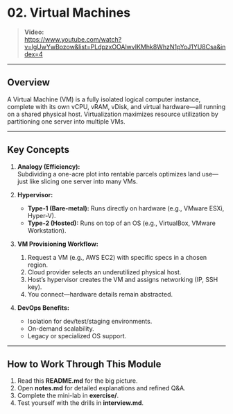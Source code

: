# 02. Virtual Machines

> **Video:**  
> https://www.youtube.com/watch?v=lgUwYwBozow&list=PLdpzxOOAlwvIKMhk8WhzN1pYoJ1YU8Csa&index=4

---

## Overview

A Virtual Machine (VM) is a fully isolated logical computer instance, complete with its own vCPU, vRAM, vDisk, and virtual hardware—all running on a shared physical host. Virtualization maximizes resource utilization by partitioning one server into multiple VMs.

---

## Key Concepts

1. **Analogy (Efficiency):**  
   Subdividing a one-acre plot into rentable parcels optimizes land use—just like slicing one server into many VMs.

2. **Hypervisor:**  
   - **Type-1 (Bare-metal):** Runs directly on hardware (e.g., VMware ESXi, Hyper-V).  
   - **Type-2 (Hosted):** Runs on top of an OS (e.g., VirtualBox, VMware Workstation).

3. **VM Provisioning Workflow:**  
   1. Request a VM (e.g., AWS EC2) with specific specs in a chosen region.  
   2. Cloud provider selects an underutilized physical host.  
   3. Host’s hypervisor creates the VM and assigns networking (IP, SSH key).  
   4. You connect—hardware details remain abstracted.

4. **DevOps Benefits:**  
   - Isolation for dev/test/staging environments.  
   - On-demand scalability.  
   - Legacy or specialized OS support.

---

## How to Work Through This Module

1. Read this **README.md** for the big picture.  
2. Open **notes.md** for detailed explanations and refined Q&A.  
3. Complete the mini-lab in **exercise/**.  
4. Test yourself with the drills in **interview.md**.